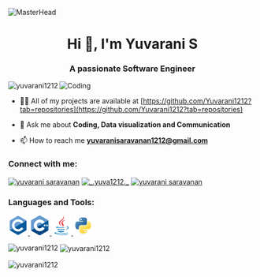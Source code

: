 ![MasterHead](https://storage.googleapis.com/ms-webscorp-pro-makingscience-pro-static/1/2020/12/digital-trend.jpg)
<h1 align="center">Hi 👋, I'm Yuvarani S</h1>
<h3 align="center">A passionate Software Engineer</h3>
<img align="right" alt="Coding" width="400" src="https://user-images.githubusercontent.com/125878564/258871853-20e24ac8-354d-4ec0-8f25-ef158aec9420.gif">

<p align="left"> <img src="https://komarev.com/ghpvc/?username=yuvarani1212&label=Profile%20views&color=0e75b6&style=flat" alt="yuvarani1212" /> </p>

- 👨‍💻 All of my projects are available at [https://github.com/Yuvarani1212?tab=repositories](https://github.com/Yuvarani1212?tab=repositories)

- 💬 Ask me about **Coding, Data visualization and Communication**

- 📫 How to reach me **yuvaranisaravanan1212@gmail.com**

<h3 align="left">Connect with me:</h3>
<p align="left">
<a href="https://linkedin.com/in/yuvarani saravanan" target="blank"><img align="center" src="https://raw.githubusercontent.com/rahuldkjain/github-profile-readme-generator/master/src/images/icons/Social/linked-in-alt.svg" alt="yuvarani saravanan" height="30" width="40" /></a>
<a href="https://instagram.com/_.yuva1212._" target="blank"><img align="center" src="https://raw.githubusercontent.com/rahuldkjain/github-profile-readme-generator/master/src/images/icons/Social/instagram.svg" alt="_.yuva1212._" height="30" width="40" /></a>
<a href="https://www.hackerrank.com/yuvarani saravanan" target="blank"><img align="center" src="https://raw.githubusercontent.com/rahuldkjain/github-profile-readme-generator/master/src/images/icons/Social/hackerrank.svg" alt="yuvarani saravanan" height="30" width="40" /></a>
</p>

<h3 align="left">Languages and Tools:</h3>
<p align="left"> <a href="https://www.cprogramming.com/" target="_blank" rel="noreferrer"> <img src="https://raw.githubusercontent.com/devicons/devicon/master/icons/c/c-original.svg" alt="c" width="40" height="40"/> </a> <a href="https://www.w3schools.com/cpp/" target="_blank" rel="noreferrer"> <img src="https://raw.githubusercontent.com/devicons/devicon/master/icons/cplusplus/cplusplus-original.svg" alt="cplusplus" width="40" height="40"/> </a> <a href="https://www.java.com" target="_blank" rel="noreferrer"> <img src="https://raw.githubusercontent.com/devicons/devicon/master/icons/java/java-original.svg" alt="java" width="40" height="40"/> </a> <a href="https://www.python.org" target="_blank" rel="noreferrer"> <img src="https://raw.githubusercontent.com/devicons/devicon/master/icons/python/python-original.svg" alt="python" width="40" height="40"/> </a> </p>

<p><img align="left" src="https://github-readme-stats.vercel.app/api/top-langs?username=yuvarani1212&show_icons=true&locale=en&layout=compact" alt="yuvarani1212" /></p>

<p>&nbsp;<img align="center" src="https://github-readme-stats.vercel.app/api?username=yuvarani1212&show_icons=true&locale=en" alt="yuvarani1212" /></p>

<p><img align="center" src="https://github-readme-streak-stats.herokuapp.com/?user=yuvarani1212&" alt="yuvarani1212" /></p>

<!--
**Yuvarani1212/Yuvarani1212** is a ✨ _special_ ✨ repository because its `README.md` (this file) appears on your GitHub profile.

Here are some ideas to get you started:

- 🔭 I’m currently working on ...
- 🌱 I’m currently learning ...
- 👯 I’m looking to collaborate on ...
- 🤔 I’m looking for help with ...
- 💬 Ask me about ...
- 📫 How to reach me: ...
- 😄 Pronouns: ...
- ⚡ Fun fact: ...
-->
